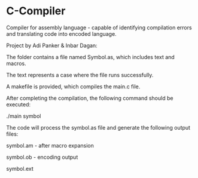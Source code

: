 # C-Compiler
Compiler for assembly language - capable of identifying compilation errors and translating code into encoded language.


Project by  Adi Panker & Inbar Dagan:

The folder contains a file named Symbol.as, which includes text and macros.

The text represents a case where the file runs successfully.

A makefile is provided, which compiles the main.c file.

After completing the compilation, the following command should be executed:

./main symbol


The code will process the symbol.as file and generate the following output files:

symbol.am - after macro expansion

symbol.ob - encoding output

symbol.ext
